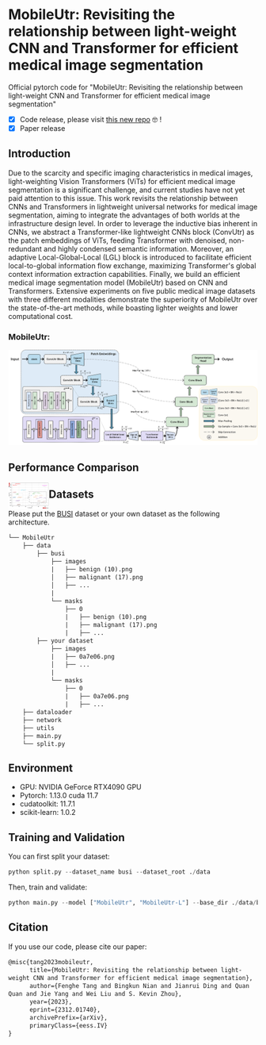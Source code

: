 # MobileUtr: Revisiting the relationship between light-weight CNN and Transformer for efficient medical image segmentation

Official pytorch code for "MobileUtr: Revisiting the relationship between light-weight CNN and Transformer for efficient medical image segmentation"

- [x] Code release, please visit [this new repo](https://github.com/FengheTan9/Mobile-U-ViT) 🤓 !
- [x] Paper release

## Introduction
Due to the scarcity and specific imaging characteristics in medical images, light-weighting Vision Transformers (ViTs) for efficient medical image segmentation is a significant challenge, and current studies have not yet paid attention to this issue. This work revisits the relationship between CNNs and Transformers in lightweight universal networks for medical image segmentation, aiming to integrate the advantages of both worlds at the infrastructure design level. In order to leverage the inductive bias inherent in CNNs, we abstract a Transformer-like lightweight CNNs block (ConvUtr) as the patch embeddings of ViTs, feeding Transformer with denoised, non-redundant and highly condensed semantic information. Moreover, an adaptive Local-Global-Local (LGL) block is introduced to facilitate efficient local-to-global information flow exchange, maximizing Transformer's global context information extraction capabilities. Finally, we build an efficient medical image segmentation model (MobileUtr) based on CNN and Transformers. Extensive experiments on five public medical image datasets with three different modalities demonstrate the superiority of MobileUtr over the state-of-the-art methods, while boasting lighter weights and lower computational cost.

### MobileUtr:

![framework](imgs/MobileUtr.png)

## Performance Comparison

<img src="imgs/performance.png" title="preformance" style="zoom:8%;" align="left"/>

## Datasets

Please put the [BUSI](https://www.kaggle.com/aryashah2k/breast-ultrasound-images-dataset) dataset or your own dataset as the following architecture. 
```
└── MobileUtr
    ├── data
        ├── busi
            ├── images
            |   ├── benign (10).png
            │   ├── malignant (17).png
            │   ├── ...
            |
            └── masks
                ├── 0
                |   ├── benign (10).png
                |   ├── malignant (17).png
                |   ├── ...
        ├── your dataset
            ├── images
            |   ├── 0a7e06.png
            │   ├── ...
            |
            └── masks
                ├── 0
                |   ├── 0a7e06.png
                |   ├── ...
    ├── dataloader
    ├── network
    ├── utils
    ├── main.py
    └── split.py
```
## Environment

- GPU: NVIDIA GeForce RTX4090 GPU
- Pytorch: 1.13.0 cuda 11.7
- cudatoolkit: 11.7.1
- scikit-learn: 1.0.2

## Training and Validation

You can first split your dataset:

```python
python split.py --dataset_name busi --dataset_root ./data
```

Then, train and validate:

```python
python main.py --model ["MobileUtr", "MobileUtr-L"] --base_dir ./data/busi --train_file_dir busi_train.txt --val_file_dir busi_val.txt
```

## Citation

If you use our code, please cite our paper:

```
@misc{tang2023mobileutr,
      title={MobileUtr: Revisiting the relationship between light-weight CNN and Transformer for efficient medical image segmentation}, 
      author={Fenghe Tang and Bingkun Nian and Jianrui Ding and Quan Quan and Jie Yang and Wei Liu and S. Kevin Zhou},
      year={2023},
      eprint={2312.01740},
      archivePrefix={arXiv},
      primaryClass={eess.IV}
}
```

